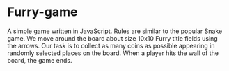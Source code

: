 # Furry-game

A simple game written in JavaScript. Rules are similar to the popular Snake game. We move around the board about
size 10x10 Furry title fields using the arrows. Our task is to collect as many coins as possible
appearing in randomly selected places on the board. When a player hits the wall of the board, the game ends.
